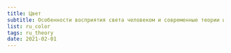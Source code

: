 ```yaml
---
title: Цвет
subtitle: Особенности восприятия света человеком и современные теории цвета
list: ru_color
tags: ru_theory
date: 2021-02-01
---
```


